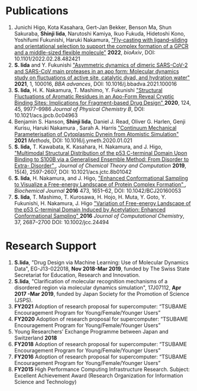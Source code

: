 # Publications

1. Junichi Higo, Kota Kasahara, Gert-Jan Bekker, Benson Ma, Shun Sakuraba, **Shinji Iida**, Narutoshi Kamiya, Ikuo Fukuda, Hidetoshi Kono, Yoshifumi Fukunishi, Haruki Nakamura, ["Fly-casting with ligand–sliding and orientational selection to support the complex formation of a GPCR and a middle-sized flexible molecule"](https://www.biorxiv.org/content/10.1101/2022.02.28.482421v1.abstract) **2022**, *bioAxiv*, DOI: 10.1101/2022.02.28.482421
2. **S. Iida** and Y. Fukunishi ["Asymmetric dynamics of dimeric SARS-CoV-2 and SARS-CoV main proteases in an apo form: Molecular dynamics study on fluctuations of active site, catalytic dyad, and hydration water"](https://www.sciencedirect.com/science/article/pii/S2667160321000156) **2021**, 1, 100016, *BBA advances*, DOI: 10.1016/j.bbadva.2021.100016
3. **S. Iida**, H. K. Nakamura, T. Mashimo, Y. Fukunishi ["Structural Fluctuations of Aromatic Residues in an Apo-Form Reveal Cryptic Binding Sites: Implications for Fragment-based Drug Design" ](https://pubs.acs.org/doi/abs/10.1021/acs.jpcb.0c04963)**2020**, 124, 45, 9977–9986 *Journal of Physical Chemistry B*, DOI: 10.1021/acs.jpcb.0c04963
4. Benjamin S. Hanson, **Shinji Iida**, Daniel J. Read, Oliver G. Harlen, Genji Kurisu, Haruki Nakamura , Sarah A. Harris ["Continuum Mechanical Parameterisation of Cytoplasmic Dynein from Atomistic Simulation" ](https://doi.org/10.1016/j.ymeth.2020.01.021)**2021** *Methods*, DOI: 10.1016/j.ymeth.2020.01.021
5. **S. Iida,** T. Kawabata, K. Kasahara, H. Nakamura, and J. Higo, ["Multimodal Structural Distribution of the p53 C-terminal Domain Upon Binding to S100B via a Generalised Ensemble Method: From Disorder to Extra- Disorder" ](https://pubs.acs.org/doi/10.1021/acs.jctc.8b01042)*, Journal of Chemical Theory and Computation* **2019**, 15(4), 2597-2607, DOI: 10.1021/acs.jctc.8b01042
6. **S. Iida**, H. Nakamura, and J. Higo, ["Enhanced Conformational Sampling to Visualize a Free-energy Landscape of Protein Complex Formation" ](http://www.biochemj.org/content/473/12/1651)*, Biochemical Journal* **2016** 473, 1651–62, DOI: 10.1042/BCJ20160053
7. **S. Iida**, T. Mashimo, T. Kurosawa, H. Hojo, H. Muta, Y. Goto, Y. Fukunishi, H. Nakamura, J. Higo ["Variation of Free-energy Landscape of the p53 C-terminal Domain Induced by Acetylation: Enhanced Conformational Sampling" ](https://onlinelibrary.wiley.com/doi/full/10.1002/jcc.24494)**2016** *Journal of Computational Chemistry*, 37, 2687–2700 DOI: 10.1002/jcc.24494



# Research Support

1. **S.Iida**, "Drug Design via Machine Learning: Use of Molecular Dynamics Data", EG-J13-022018, **Nov 2018-Mar 2019**, funded by The Swiss State Secretariat for Education, Research and Innovation.
2. **S.Iida**, "Clarification of molecular recognition mechanisms of a disordered region via molecular dynamics simulation", 17J07112, **Apr 2017 -Mar 2019**, funded by Japan Society for the Promotion of Science (JSPS).
2. **FY2021** Adoption of research proposal for supercomputer: “TSUBAME Encouragement Program for Young/Female/Younger Users”
4. **FY2020** Adoption of research proposal for supercomputer: “TSUBAME Encouragement Program for Young/Female/Younger Users”
5. Young Researchers’ Exchange Programme between Japan and Switzerland **2018**
6. **FY2018** Adoption of research proposal for supercomputer: “TSUBAME Encouragement Program for Young/Female/Younger Users”
7. **FY2016** Adoption of research proposal for supercomputer: “TSUBAME Encouragement Program for Young/Female/Younger Users”
8. **FY2015** High Performance Computing Infrastructure Research. Subject: Excellent Achievement Award (Research Organization for Information Science and Technology)
